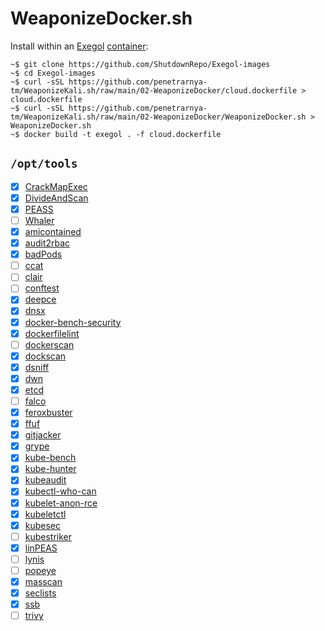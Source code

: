 WeaponizeDocker.sh
==========

Install within an [Exegol](https://github.com/ShutdownRepo/Exegol) [container](https://github.com/ShutdownRepo/Exegol-images):

```console
~$ git clone https://github.com/ShutdownRepo/Exegol-images
~$ cd Exegol-images
~$ curl -sSL https://github.com/penetrarnya-tm/WeaponizeKali.sh/raw/main/02-WeaponizeDocker/cloud.dockerfile > cloud.dockerfile
~$ curl -sSL https://github.com/penetrarnya-tm/WeaponizeKali.sh/raw/main/02-WeaponizeDocker/WeaponizeDocker.sh > WeaponizeDocker.sh
~$ docker build -t exegol . -f cloud.dockerfile
```

## `/opt/tools`

- [x] [CrackMapExec](https://github.com/Porchetta-Industries/CrackMapExec)
- [x] [DivideAndScan](https://github.com/snovvcrash/DivideAndScan)
- [x] [PEASS](https://github.com/carlospolop/PEASS-ng/releases)
- [ ] [Whaler](https://github.com/P3GLEG/Whaler)
- [x] [amicontained](https://github.com/genuinetools/amicontained/releases)
- [x] [audit2rbac](https://github.com/liggitt/audit2rbac/releases)
- [x] [badPods](https://github.com/BishopFox/badPods)
- [ ] [ccat](https://github.com/RhinoSecurityLabs/ccat)
- [ ] [clair](https://github.com/quay/clair)
- [ ] [conftest](https://github.com/open-policy-agent/conftest)
- [x] [deepce](https://github.com/stealthcopter/deepce)
- [x] [dnsx](https://github.com/projectdiscovery/dnsx/releases)
- [x] [docker-bench-security](https://github.com/docker/docker-bench-security)
- [x] [dockerfilelint](https://github.com/replicatedhq/dockerfilelint)
- [ ] [dockerscan](https://github.com/cr0hn/dockerscan)
- [x] [dockscan](https://github.com/kost/dockscan)
- [x] [dsniff](https://github.com/tecknicaltom/dsniff)
- [x] [dwn](https://github.com/sensepost/dwn)
- [x] [etcd](https://github.com/etcd-io/etcd/releases)
- [ ] [falco](https://github.com/falcosecurity/falco)
- [x] [feroxbuster](https://github.com/epi052/feroxbuster)
- [x] [ffuf](https://github.com/ffuf/ffuf/releases)
- [x] [gitjacker](https://github.com/liamg/gitjacker/releases)
- [x] [grype](https://github.com/anchore/grype/releases)
- [x] [kube-bench](https://github.com/aquasecurity/kube-bench/releases)
- [x] [kube-hunter](https://github.com/aquasecurity/kube-hunter)
- [x] [kubeaudit](https://github.com/Shopify/kubeaudit/releases)
- [x] [kubectl-who-can](https://github.com/aquasecurity/kubectl-who-can/releases)
- [x] [kubelet-anon-rce](https://github.com/serain/kubelet-anon-rce)
- [x] [kubeletctl](https://github.com/cyberark/kubeletctl/releases)
- [x] [kubesec](https://github.com/controlplaneio/kubesec/releases)
- [ ] [kubestriker](https://github.com/vchinnipilli/kubestriker)
- [x] [linPEAS](https://github.com/carlospolop/privilege-escalation-awesome-scripts-suite/tree/master/linPEAS)
- [ ] [lynis](https://github.com/CISOfy/lynis)
- [ ] [popeye](https://github.com/derailed/popeye)
- [x] [masscan](https://github.com/robertdavidgraham/masscan)
- [x] [seclists](https://github.com/danielmiessler/SecLists)
- [x] [ssb](https://github.com/kitabisa/ssb/releases)
- [ ] [trivy](https://github.com/aquasecurity/trivy)
